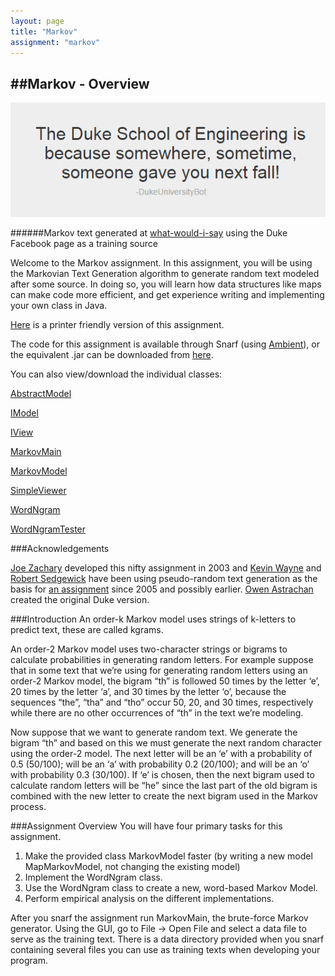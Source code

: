 ```yaml
---
layout: page
title: "Markov"
assignment: "markov"
---
```


##Markov - Overview
---

<img src="img/whatwouldisay_example.png" alt="what-would-i-say.com">

######Markov text generated at [what-would-i-say](http:\\www.what-would-i-say.com) using the Duke Facebook page as a training source

Welcome to the Markov assignment. In this assignment, you will be using the Markovian Text Generation algorithm to generate random text modeled after some source. In doing so, you will learn how data structures like maps can make code more efficient, and get experience writing and implementing your own class in Java.

[Here](/markov/printer-friendly) is a printer friendly version of this assignment.

The code for this assignment is available through Snarf (using [Ambient](https://www.cs.duke.edu/csed/ambient/)), or the equivalent .jar can be downloaded from [here](/markov/src/Markov.jar).

You can also view/download the individual classes:

[AbstractModel](/markov/code/AbstractModel.html)

[IModel](/markov/code/IModel.html)

[IView](/markov/code/IView.html)

[MarkovMain](/markov/code/MarkovMain.html)

[MarkovModel](/markov/code/MarkovModel.html)

[SimpleViewer](/markov/code/SimpleViewer.html)

[WordNgram](/markov/code/WordNgram.html)

[WordNgramTester](/markov/code/WordNgramTester.html)

###Acknowledgements

[Joe Zachary](https://www.cs.utah.edu/~zachary/) developed this nifty assignment in 2003 and [Kevin Wayne](https://www.cs.princeton.edu/~wayne/contact/) and [Robert Sedgewick](https://www.cs.princeton.edu/~rs/) have been using pseudo-random text generation as the basis for [an assignment](http://www.cs.princeton.edu/courses/archive/fall08/cos226/assignments/model.html) since 2005 and possibly earlier. [Owen Astrachan](https://www.cs.duke.edu/~ola/) created the original Duke version.

###Introduction
An order-k Markov model uses strings of k-letters to predict text, these are called kgrams.

An order-2 Markov model uses two-character strings or bigrams to calculate probabilities in generating random letters. For example suppose that in some text that we’re using for generating random letters using an order-2 Markov model, the bigram “th” is followed 50 times by the letter ‘e’, 20 times by the letter ‘a’, and 30 times by the letter ‘o’, because the sequences “the”, “tha” and “tho” occur 50, 20, and 30 times, respectively while there are no other occurrences of “th” in the text we’re modeling. 

Now suppose that we want to generate random text. We generate the bigram “th” and based on this we must generate the next random character using the order-2 model. The next letter will be an ‘e’ with a probability of 0.5 (50/100); will be an ‘a’ with probability 0.2 (20/100); and will be an ‘o’ with probability 0.3 (30/100). If ‘e’ is chosen, then the next bigram used to calculate random letters will be “he” since the last part of the old bigram is combined with the new letter to create the next bigram used in the Markov process.	

###Assignment Overview
You will have four primary tasks for this assignment. 

<ol>
<li>Make the provided class MarkovModel faster (by writing a new model MapMarkovModel, not changing the existing model)</li>
<li>Implement the WordNgram class.</li>
<li>Use the WordNgram class to create a new, word-based Markov Model. </li>
<li>Perform empirical analysis on the different implementations. </li>
</ol>


After you snarf the assignment run MarkovMain, the brute-force Markov generator. Using the GUI, go to File -> Open File and select a data file to serve as the training text. There is a data directory provided when you snarf containing several files you can use as training texts when developing your program.